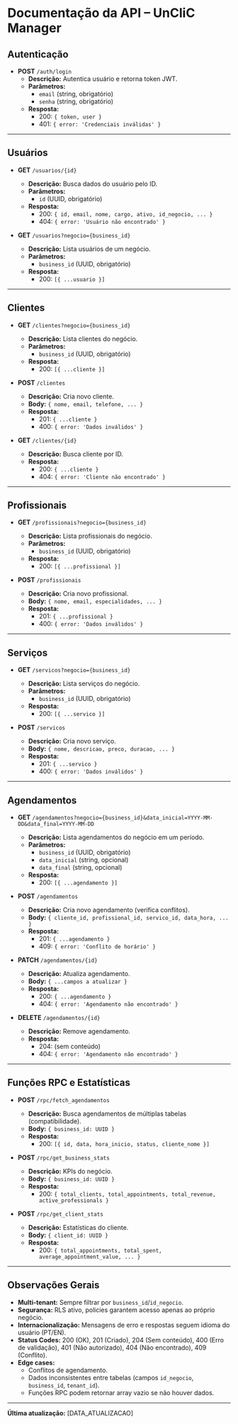 # Documentação da API – UnCliC Manager

## Autenticação

- **POST** `/auth/login`
  - **Descrição:** Autentica usuário e retorna token JWT.
  - **Parâmetros:**
    - `email` (string, obrigatório)
    - `senha` (string, obrigatório)
  - **Resposta:**
    - 200: `{ token, user }`
    - 401: `{ error: 'Credenciais inválidas' }`

---

## Usuários

- **GET** `/usuarios/{id}`
  - **Descrição:** Busca dados do usuário pelo ID.
  - **Parâmetros:**
    - `id` (UUID, obrigatório)
  - **Resposta:**
    - 200: `{ id, email, nome, cargo, ativo, id_negocio, ... }`
    - 404: `{ error: 'Usuário não encontrado' }`

- **GET** `/usuarios?negocio={business_id}`
  - **Descrição:** Lista usuários de um negócio.
  - **Parâmetros:**
    - `business_id` (UUID, obrigatório)
  - **Resposta:**
    - 200: `[{ ...usuario }]`

---

## Clientes

- **GET** `/clientes?negocio={business_id}`
  - **Descrição:** Lista clientes do negócio.
  - **Parâmetros:**
    - `business_id` (UUID, obrigatório)
  - **Resposta:**
    - 200: `[{ ...cliente }]`

- **POST** `/clientes`
  - **Descrição:** Cria novo cliente.
  - **Body:** `{ nome, email, telefone, ... }`
  - **Resposta:**
    - 201: `{ ...cliente }`
    - 400: `{ error: 'Dados inválidos' }`

- **GET** `/clientes/{id}`
  - **Descrição:** Busca cliente por ID.
  - **Resposta:**
    - 200: `{ ...cliente }`
    - 404: `{ error: 'Cliente não encontrado' }`

---

## Profissionais

- **GET** `/profissionais?negocio={business_id}`
  - **Descrição:** Lista profissionais do negócio.
  - **Parâmetros:**
    - `business_id` (UUID, obrigatório)
  - **Resposta:**
    - 200: `[{ ...profissional }]`

- **POST** `/profissionais`
  - **Descrição:** Cria novo profissional.
  - **Body:** `{ nome, email, especialidades, ... }`
  - **Resposta:**
    - 201: `{ ...profissional }`
    - 400: `{ error: 'Dados inválidos' }`

---

## Serviços

- **GET** `/servicos?negocio={business_id}`
  - **Descrição:** Lista serviços do negócio.
  - **Parâmetros:**
    - `business_id` (UUID, obrigatório)
  - **Resposta:**
    - 200: `[{ ...servico }]`

- **POST** `/servicos`
  - **Descrição:** Cria novo serviço.
  - **Body:** `{ nome, descricao, preco, duracao, ... }`
  - **Resposta:**
    - 201: `{ ...servico }`
    - 400: `{ error: 'Dados inválidos' }`

---

## Agendamentos

- **GET** `/agendamentos?negocio={business_id}&data_inicial=YYYY-MM-DD&data_final=YYYY-MM-DD`
  - **Descrição:** Lista agendamentos do negócio em um período.
  - **Parâmetros:**
    - `business_id` (UUID, obrigatório)
    - `data_inicial` (string, opcional)
    - `data_final` (string, opcional)
  - **Resposta:**
    - 200: `[{ ...agendamento }]`

- **POST** `/agendamentos`
  - **Descrição:** Cria novo agendamento (verifica conflitos).
  - **Body:** `{ cliente_id, profissional_id, servico_id, data_hora, ... }`
  - **Resposta:**
    - 201: `{ ...agendamento }`
    - 409: `{ error: 'Conflito de horário' }`

- **PATCH** `/agendamentos/{id}`
  - **Descrição:** Atualiza agendamento.
  - **Body:** `{ ...campos a atualizar }`
  - **Resposta:**
    - 200: `{ ...agendamento }`
    - 404: `{ error: 'Agendamento não encontrado' }`

- **DELETE** `/agendamentos/{id}`
  - **Descrição:** Remove agendamento.
  - **Resposta:**
    - 204: (sem conteúdo)
    - 404: `{ error: 'Agendamento não encontrado' }`

---

## Funções RPC e Estatísticas

- **POST** `/rpc/fetch_agendamentos`
  - **Descrição:** Busca agendamentos de múltiplas tabelas (compatibilidade).
  - **Body:** `{ business_id: UUID }`
  - **Resposta:**
    - 200: `[{ id, data, hora_inicio, status, cliente_nome }]`

- **POST** `/rpc/get_business_stats`
  - **Descrição:** KPIs do negócio.
  - **Body:** `{ business_id: UUID }`
  - **Resposta:**
    - 200: `{ total_clients, total_appointments, total_revenue, active_professionals }`

- **POST** `/rpc/get_client_stats`
  - **Descrição:** Estatísticas do cliente.
  - **Body:** `{ client_id: UUID }`
  - **Resposta:**
    - 200: `{ total_appointments, total_spent, average_appointment_value, ... }`

---

## Observações Gerais

- **Multi-tenant:** Sempre filtrar por `business_id`/`id_negocio`.
- **Segurança:** RLS ativo, policies garantem acesso apenas ao próprio negócio.
- **Internacionalização:** Mensagens de erro e respostas seguem idioma do usuário (PT/EN).
- **Status Codes:** 200 (OK), 201 (Criado), 204 (Sem conteúdo), 400 (Erro de validação), 401 (Não autorizado), 404 (Não encontrado), 409 (Conflito).
- **Edge cases:**
  - Conflitos de agendamento.
  - Dados inconsistentes entre tabelas (campos `id_negocio`, `business_id`, `tenant_id`).
  - Funções RPC podem retornar array vazio se não houver dados.

---

**Última atualização:** [DATA_ATUALIZACAO] 